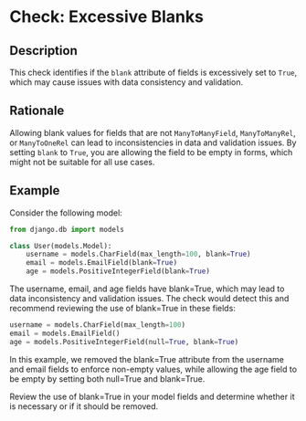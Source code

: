 <!-- checks/excessive_blanks.md -->

# Check: Excessive Blanks

## Description

This check identifies if the `blank` attribute of fields is excessively set to `True`, which may cause issues with data consistency and validation.

## Rationale

Allowing blank values for fields that are not `ManyToManyField`, `ManyToManyRel`, or `ManyToOneRel` can lead to inconsistencies in data and validation issues. By setting `blank` to `True`, you are allowing the field to be empty in forms, which might not be suitable for all use cases.

## Example

Consider the following model:

```python
from django.db import models

class User(models.Model):
    username = models.CharField(max_length=100, blank=True)
    email = models.EmailField(blank=True)
    age = models.PositiveIntegerField(blank=True)
```

The username, email, and age fields have blank=True, which may lead to data inconsistency and validation issues. The check would detect this and recommend reviewing the use of blank=True in these fields:

```python
username = models.CharField(max_length=100)
email = models.EmailField()
age = models.PositiveIntegerField(null=True, blank=True)
```

In this example, we removed the blank=True attribute from the username and email fields to enforce non-empty values, while allowing the age field to be empty by setting both null=True and blank=True.

Review the use of blank=True in your model fields and determine whether it is necessary or if it should be removed.
